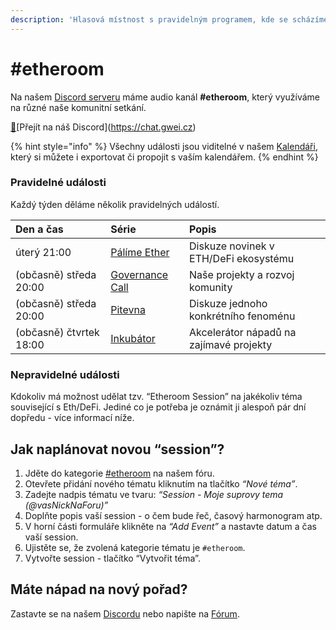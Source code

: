 ```yaml
---
description: 'Hlasová místnost s pravidelným programem, kde se scházíme a diskutujeme'
---
```


# \#etheroom

Na našem [Discord serveru](../../komunikacni-kanaly/discord.md) máme audio kanál **\#etheroom**, který využíváme na různé naše komunitní setkání.

[🔗](https://emojipedia.org/link/#:~:text=Emoji%20Meaning&text=Used%20as%20an%20icon%20for,to%20Emoji%201.0%20in%202015.)[Přejít na náš Discord️](https://chat.gwei.cz)

{% hint style="info" %}
Všechny události jsou viditelné v našem [Kalendáři](https://forum.gwei.cz/calendar), který si můžete i exportovat či propojit s vaším kalendářem.
{% endhint %}

### Pravidelné události

Každý týden děláme několik pravidelných událostí.

| Den a čas | Série | Popis |
| :--- | :--- | :--- |
| úterý 21:00 | [Pálíme Ether](palime-ether.md) | Diskuze novinek v ETH/DeFi ekosystému |
| \(občasně\) středa 20:00 | [Governance Call](../../governance-call/) | Naše projekty a rozvoj komunity |
| \(občasně\) středa 20:00 | [Pitevna](pitevna.md) | Diskuze jednoho konkrétního fenoménu |
| \(občasně\) čtvrtek 18:00 | [Inkubátor](inkubator.md) | Akcelerátor nápadů na zajímavé projekty |

### Nepravidelné události

Kdokoliv má možnost udělat tzv. “Etheroom Session” na jakékoliv téma související s Eth/DeFi. Jediné co je potřeba je oznámit ji alespoň pár dní dopředu - více informací níže.

## Jak naplánovat novou “session”?

1. Jděte do kategorie [\#etheroom](https://forum.gwei.cz/c/etheroom/43) na našem fóru.
2. Otevřete přidání nového tématu kliknutím na tlačítko _“Nové téma”_.
3. Zadejte nadpis tématu ve tvaru: _“Session - Moje suprovy tema \(@vasNickNaForu\)”_
4. Doplňte popis vaší session - o čem bude řeč, časový harmonogram atp.
5. V horní části formuláře klikněte na _“Add Event”_ a nastavte datum a čas vaší session.
6. Ujistěte se, že zvolená kategorie tématu je `#etheroom`.
7. Vytvořte session - tlačítko “Vytvořit téma”.

## Máte nápad na nový pořad?

Zastavte se na našem [Discordu](../../komunikacni-kanaly/discord.md) nebo napište na [Fórum](../../komunikacni-kanaly/forum.md).

